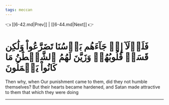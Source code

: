 ```yaml
---
tags: meccan
---
```


👈 [[6-42.md|Prev]] | [[6-44.md|Next]] 👉

# فَلَوۡلَآ إِذۡ جَآءَهُم بَأۡسُنَا تَضَرَّعُواْ وَلَٰكِن قَسَتۡ قُلُوبُهُمۡ وَزَيَّنَ لَهُمُ ٱلشَّيۡطَٰنُ مَا كَانُواْ يَعۡمَلُونَ

Then why, when Our punishment came to them, did they not humble themselves? But their hearts became hardened, and Satan made attractive to them that which they were doing

---

